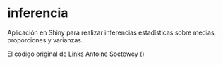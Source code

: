 # inferencia

Aplicación en Shiny para realizar inferencias estadísticas sobre medias, proporciones y varianzas. 

El código original de [Links](http://localhost/) Antoine Soetewey ()
